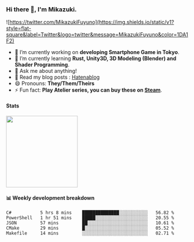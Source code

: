 ### Hi there 👋, I'm Mikazuki.

![https://twitter.com/MikazukiFuyuno](https://img.shields.io/static/v1?style=flat-square&label=Twitter&logo=twitter&message=MikazukiFuyuno&color=1DA1F2)

<!--
**mika-f/mika-f** is a ✨ _special_ ✨ repository because its `README.md` (this file) appears on your GitHub profile.

Here are some ideas to get you started:

- 🔭 I’m currently working on ...
- 🌱 I’m currently learning ...
- 👯 I’m looking to collaborate on ...
- 🤔 I’m looking for help with ...
- 💬 Ask me about ...
- 📫 How to reach me: ...
- 😄 Pronouns: ...
- ⚡ Fun fact: ...
-->

- 🔭 I’m currently working on **developing Smartphone Game in Tokyo**.
- 🌱 I’m currently learning **Rust, Unity3D, 3D Modeling (Blender) and Shader Programming**.
- 💬 Ask me about anything!
- 📝 Read my blog posts : [Hatenablog](https://mikazuki.hatenablog.jp/)
- 😄 Pronouns: **They/Them/Theirs**
- ⚡ Fun fact: **Play Atelier series, you can buy these on [Steam](https://store.steampowered.com/developer/KOEITECMO)**.

#### Stats

<img src="https://github-readme-stats.vercel.app/api?username=mika-f" height="195" />


#### 📊 Weekly development breakdown

<!--START_SECTION:waka-->
```text
C#           5 hrs 8 mins    ██████████████░░░░░░░░░░░   56.82 % 
PowerShell   1 hr 51 mins    █████░░░░░░░░░░░░░░░░░░░░   20.55 % 
JSON         57 mins         ██░░░░░░░░░░░░░░░░░░░░░░░   10.61 % 
CMake        29 mins         █░░░░░░░░░░░░░░░░░░░░░░░░   05.52 % 
Makefile     14 mins         ░░░░░░░░░░░░░░░░░░░░░░░░░   02.71 %
```
<!--END_SECTION:waka-->
